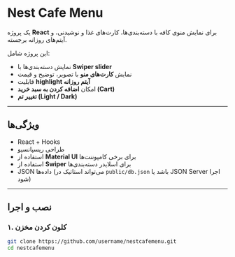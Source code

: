 # Nest Cafe Menu

یک پروژه **React** برای نمایش منوی کافه با دسته‌بندی‌ها، کارت‌های غذا و نوشیدنی، و آیتم‌های روزانه برجسته.

این پروژه شامل:  
- نمایش دسته‌بندی‌ها با **Swiper slider**  
- نمایش **کارت‌های منو** با تصویر، توضیح و قیمت  
- قابلیت **highlight آیتم روزانه**  
- امکان **اضافه کردن به سبد خرید (Cart)**  
- **تغییر تم (Light / Dark)**  

---

## ویژگی‌ها

- React + Hooks  
- طراحی ریسپانسیو  
- استفاده از **Material UI** برای برخی کامپوننت‌ها  
- استفاده از **Swiper** برای اسلایدر دسته‌بندی‌ها  
- JSON داده‌ها (می‌تواند استاتیک در `public/db.json` باشد یا JSON Server اجرا شود)  

---

## نصب و اجرا

### ۱. کلون کردن مخزن

```bash
git clone https://github.com/username/nestcafemenu.git
cd nestcafemenu
